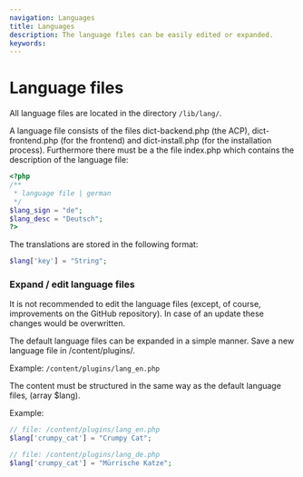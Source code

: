 ```yaml
---
navigation: Languages
title: Languages
description: The language files can be easily edited or expanded.
keywords:
---
```


# Language files

All language files are located in the directory <code>/lib/lang/</code>.

A language file consists of the files dict-backend.php (the ACP), dict-frontend.php (for the frontend) and dict-install.php (for the installation process). Furthermore there must be a the file index.php which contains the description of the language file:

```php
<?php
/**
 * language file | german
 */
$lang_sign = "de";
$lang_desc = "Deutsch";
?>
```

The translations are stored in the following format:
```php
$lang['key'] = "String";
```

### Expand / edit language files

It is not recommended to edit the language files (except, of course, improvements on the GitHub repository). In case of an update these changes would be overwritten.

The default language files can be expanded in a simple manner. Save a new language file in /content/plugins/.

Example: <code>/content/plugins/lang_en.php</code>

The content must be structured in the same way as the default language files, (array $lang).

Example:

```php
// file: /content/plugins/lang_en.php
$lang['crumpy_cat'] = "Crumpy Cat";
```
```php
// file: /content/plugins/lang_de.php
$lang['crumpy_cat'] = "Mürrische Katze";
```